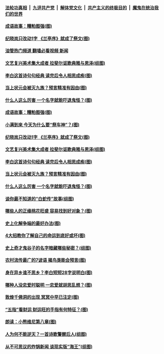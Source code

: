 ####  [法轮功真相](../../../../basic/blob/master/README.md?t=05210201) &nbsp;|&nbsp; [九评共产党](../../../../9ping.md/blob/master/README.md?t=05210201) &nbsp;|&nbsp; [解体党文化](../../../../jtdwh.md/blob/master/README.md?t=05210201)  &nbsp;|&nbsp; [共产主义的终极目的](../../../../gczydzjmd.md/blob/master/README.md?t=05210201) &nbsp;|&nbsp; [魔鬼在统治我们的世界](../../../../mgztzwmdsj.md/blob/master/README.md?t=05210201) 

#### [成语故事：糟粕图强(图)](../pages/p7/1006985.md?t=05210201) 

#### [纪晓岚只改动1字 《兰亭序》就成了祭文(图)](../pages/p7/1006634.md?t=05210201) 

#### [油管热门频道 翻墙必看视频 新闻](http://45.76.130.85:81/youtube.html?05210201)

#### [文艺复兴美术集大成者 拉斐尔讴歌典雅与恩泽(组图)](../pages/p7/1004169.md?t=05210201) 

#### [李白这首诗句句经典 读完后令人相思成疾(图)](../pages/p7/1001644.md?t=05210201) 

#### [当上状元会被灭九族？预言精准有因由(图)](../pages/p7/1001040.md?t=05210201) 

#### [什么人这么厉害 一个名字就能吓退鬼怪？(图)](../pages/p7/1006286.md?t=05210201) 

#### [成语故事：糟粕图强(图)](../pages/p7/1006985.md?t=05210201) 

#### [小满到来 今天为什么要“祭车神”？(图)](../pages/p7/1006591.md?t=05210201) 

#### [纪晓岚只改动1字 《兰亭序》就成了祭文(图)](../pages/p7/1006634.md?t=05210201) 

#### [文艺复兴美术集大成者 拉斐尔讴歌典雅与恩泽(组图)](../pages/p7/1004169.md?t=05210201) 

#### [李白这首诗句句经典 读完后令人相思成疾(图)](../pages/p7/1001644.md?t=05210201) 

#### [当上状元会被灭九族？预言精准有因由(图)](../pages/p7/1001040.md?t=05210201) 

#### [什么人这么厉害 一个名字就能吓退鬼怪？(图)](../pages/p7/1006286.md?t=05210201) 

#### [谈你最不知道的“白蛇传”故事(组图)](../pages/p7/1006423.md?t=05210201) 

#### [哪些人的正缘桃花旺盛 容易找到好对象？(图)](../pages/p7/1004547.md?t=05210201) 

#### [史上化解争端的最好办法(图)](../pages/p7/1006199.md?t=05210201) 

#### [4大招教你了解自己的命运到底好或坏(图)](../pages/p7/1004541.md?t=05210201) 

#### [史上奇才鬼谷子的名字暗藏哪些秘密？(组图)](../pages/p7/1006420.md?t=05210201) 

#### [农村流传最广的7谚语 揭鸟类能会预言(图)](../pages/p7/1006191.md?t=05210201) 

#### [身在异乡谁不思乡？李白短短28字说明白(图)](../pages/p7/1006421.md?t=05210201) 

#### [哪种人没恋爱时聪明 一恋爱就胡思乱想？(图)](../pages/p7/1006198.md?t=05210201) 

#### [敦煌千佛洞的出现 冥冥中早已注定(图)](../pages/p7/1006526.md?t=05210201) 

#### [“五指”看财运 财运旺的手指有何特征？(图)](../pages/p7/1003175.md?t=05210201) 

#### [朗读：小熊维尼第八章(图)](../pages/p7/1006469.md?t=05210201) 

#### [人为何不能逆天？一首诗歌警醒后人(组图)](../pages/p7/1006023.md?t=05210201) 

#### [从不可思议的炸锅新闻 谈现实版“海王”(组图)](../pages/p7/1006474.md?t=05210201) 

<img src='http://gfw-breaker.win/goodnews/indexes/p7.md' width='0px' height='0px'/>
